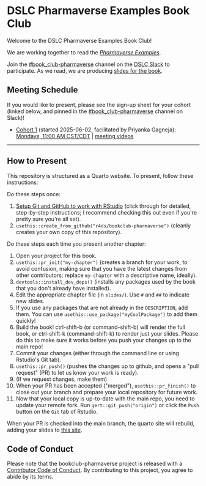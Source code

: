 # DSLC Pharmaverse Examples Book Club

Welcome to the DSLC Pharmaverse Examples Book Club!

We are working together to read the [_Pharmaverse Examples_](https://pharmaverse.github.io/examples/).

Join the [#book_club-pharmaverse](https://dslcio.slack.com/archives/C087BE6CD45) channel on the [DSLC Slack](https://dslc.io/join) to participate.
As we read, we are producing [slides for the book](https://dslc.io/pharmaverse).

## Meeting Schedule

If you would like to present, please see the sign-up sheet for your cohort (linked below, and pinned in the [#book_club-pharmaverse](https://dslcio.slack.com/archives/C087BE6CD45) channel on Slack)!

- [Cohort 1](https://docs.google.com/spreadsheets/d/116wizlsVOW6dwp7Rk6yfBpembvgdRnCqtk7qOiUK3sk/edit?usp=sharing) (started 2025-06-02, facilitated by Priyanka Gagneja): [Mondays, 11:00 AM CST/CDT](https://www.timeanddate.com/worldclock/converter.html?iso=20250602T160000&p1=24&p2=179&p3=1440) | [meeting videos](https://www.youtube.com/playlist?list=PL3x6DOfs2NGiALvNSUj9f8I3s-L1JPlrC)

<hr>


## How to Present

This repository is structured as a Quarto website.
To present, follow these instructions:

Do these steps once:

1. [Setup Git and GitHub to work with RStudio](https://github.com/r4ds/bookclub-setup) (click through for detailed, step-by-step instructions; I recommend checking this out even if you're pretty sure you're all set).
2. `usethis::create_from_github("r4ds/bookclub-pharmaverse")` (cleanly creates your own copy of this repository).

Do these steps each time you present another chapter:

1. Open your project for this book.
2. `usethis::pr_init("my-chapter")` (creates a branch for your work, to avoid confusion, making sure that you have the latest changes from other contributors; replace `my-chapter` with a descriptive name, ideally).
3. `devtools::install_dev_deps()` (installs any packages used by the book that you don't already have installed).
4. Edit the appropriate chapter file (in `slides/`). Use `#` and `##` to indicate new slides.
5. If you use any packages that are not already in the `DESCRIPTION`, add them. You can use `usethis::use_package("myCoolPackage")` to add them quickly!
6. Build the book! ctrl-shift-b (or command-shift-b) will render the full book, or ctrl-shift-k (command-shift-k) to render just your slides. Please do this to make sure it works before you push your changes up to the main repo!
7. Commit your changes (either through the command line or using Rstudio's Git tab).
8. `usethis::pr_push()` (pushes the changes up to github, and opens a "pull request" (PR) to let us know your work is ready).
9. (If we request changes, make them)
10. When your PR has been accepted ("merged"), `usethis::pr_finish()` to close out your branch and prepare your local repository for future work.
11. Now that your local copy is up-to-date with the main repo, you need to update your remote fork. Run `gert::git_push("origin")` or click the `Push` button on the `Git` tab of Rstudio.

When your PR is checked into the main branch, the quarto site will rebuild, adding your slides to [this site](https://dslc.io/pharmaverse).


## Code of Conduct

Please note that the bookclub-pharmaverse project is released with a [Contributor Code of Conduct](https://contributor-covenant.org/version/2/1/CODE_OF_CONDUCT.html). By contributing to this project, you agree to abide by its terms.
